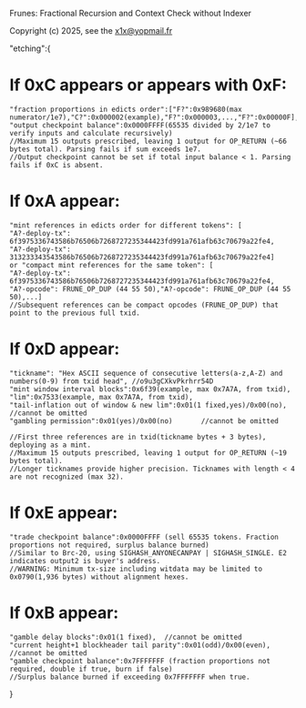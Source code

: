 Frunes: Fractional Recursion and Context Check without Indexer

Copyright (c) 2025, see the x1x@yopmail.fr

"etching":{
# If 0xC appears or appears with 0xF:
	"fraction proportions in edicts order":["F?":0x989680(max numerator/1e7),"C?":0x000002(example),"F?":0x000003,...,"F?":0x00000F],
	"output checkpoint balance":0x0000FFFF(65535 divided by 2/1e7 to verify inputs and calculate recursively)
	//Maximum 15 outputs prescribed, leaving 1 output for OP_RETURN (~66 bytes total). Parsing fails if sum exceeds 1e7.
	//Output checkpoint cannot be set if total input balance < 1. Parsing fails if 0xC is absent.

# If 0xA appear:
	"mint references in edicts order for different tokens": [
    "A?-deploy-tx": 6f3975336743586b76506b7268727235344423fd991a761afb63c70679a22fe4,
    "A?-deploy-tx": 313233343543586b76506b7268727235344423fd991a761afb63c70679a22fe4]
	or "compact mint references for the same token": [
    "A?-deploy-tx": 6f3975336743586b76506b7268727235344423fd991a761afb63c70679a22fe4,
    "A?-opcode": FRUNE_OP_DUP (44 55 50),"A?-opcode": FRUNE_OP_DUP (44 55 50),...]
	//Subsequent references can be compact opcodes (FRUNE_OP_DUP) that point to the previous full txid.
	
# If 0xD appear:
	"tickname": "Hex ASCII sequence of consecutive letters(a-z,A-Z) and numbers(0-9) from txid head", //o9u3gCXkvPkrhrr54D
	"mint window interval blocks":0x6f39(example, max 0x7A7A, from txid),
	"lim":0x7533(example, max 0x7A7A, from txid),
	"tail-inflation out of window & new lim":0x01(1 fixed,yes)/0x00(no),     //cannot be omitted
	"gambling permission":0x01(yes)/0x00(no)       //cannot be omitted

	//First three references are in txid(tickname bytes + 3 bytes), deploying as a mint.
	//Maximum 15 outputs prescribed, leaving 1 output for OP_RETURN (~19 bytes total).
	//Longer ticknames provide higher precision. Ticknames with length < 4 are not recognized (max 32).

# If 0xE appear:
	"trade checkpoint balance":0x0000FFFF (sell 65535 tokens. Fraction proportions not required, surplus balance burned)
	//Similar to Brc-20, using SIGHASH_ANYONECANPAY | SIGHASH_SINGLE. E2 indicates output2 is buyer's address.
	//WARNING: Minimum tx-size including witdata may be limited to 0x0790(1,936 bytes) without alignment hexes.

# If 0xB appear:
	"gamble delay blocks":0x01(1 fixed),  //cannot be omitted
	"current height+1 blockheader tail parity":0x01(odd)/0x00(even),  //cannot be omitted
	"gamble checkpoint balance":0x7FFFFFFF (fraction proportions not required, double if true, burn if false)
	//Surplus balance burned if exceeding 0x7FFFFFFF when true.
}
